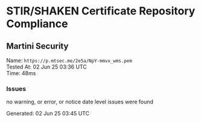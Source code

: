 # STIR/SHAKEN Certificate Repository Compliance

## Martini Security

Name: `https://p.mtsec.me/2e5a/NpY-mmvx_wms.pem`\
Tested At: 02 Jun 25 03:36 UTC\
Time: 48ms

### Issues

no warning, or error, or notice date level issues were found

Generated: 02 Jun 25 03:45 UTC